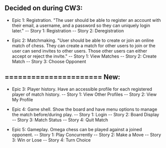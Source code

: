 Decided on during CW3:
----------------------

- Epic 1: Registration. "The user should be able to register an account with their email, a username, and a password so they can uniquely login later."
-- Story 1: Registration
-- Story 2: Deregistration

- Epic 2: Matchmaking. "User should be able to create or join an online match of chess. They can create a match for other users to join or the user can send invites to other users. Those other users can either accept or reject the invite."
-- Story 1: View Matches
-- Story 2: Create Match
-- Story 3: Choose Opponent

======================
New:
----------------------

- Epic 3: Player history. Have an accessible profile for each registered player of match history. 
-- Story 1: View Other Profiles
-- Story 2: View My Profile

- Epic 4: Game shell. Show the board and have menu options to manage the match before/during play. 
-- Story 1: Login
-- Story 2: Board Display
-- Story 3: Match Status
-- Story 4: Quit Match

- Epic 5: Gameplay. Omega chess can be played against a joined opponent. 
-- Story 1: Play Concurrently
-- Story 2: Make a Move
-- Story 3: Win or Lose
-- Story 4: Turn Choice

